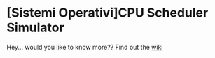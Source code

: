 # [Sistemi Operativi]CPU Scheduler Simulator

Hey... would you like to know more?? Find out the [wiki](https://github.com/FrancescoSpena/SO_project/wiki/%5BSistemi-Operativi%5DCpu-Scheduler-Simulator-Multicore)<br />


